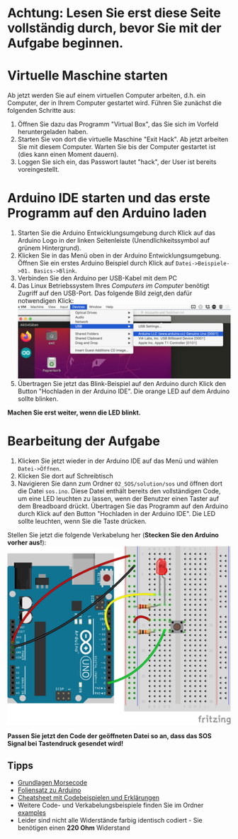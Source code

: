 # Achtung: Lesen Sie erst diese Seite vollständig durch, bevor Sie mit der Aufgabe beginnen.


# Virtuelle Maschine starten
Ab jetzt werden Sie auf einem virtuellen Computer arbeiten, d.h. ein Computer, der in Ihrem Computer gestartet wird. Führen Sie zunächst die folgenden Schritte aus:

1. Öffnen Sie dazu das Programm "Virtual Box", das Sie sich im Vorfeld heruntergeladen haben.
2. Starten Sie von dort die virtuelle Maschine "Exit Hack". Ab jetzt arbeiten Sie mit diesem Computer. Warten Sie bis der Computer gestartet ist (dies kann einen Moment dauern).
3. Loggen Sie sich ein, das Passwort lautet "hack", der User ist bereits voreingestellt.

# Arduino IDE starten und das erste Programm auf den Arduino laden
1. Starten Sie die Arduino Entwicklungsumgebung durch Klick auf das Arduino Logo in der linken Seitenleiste (Unendlichkeitssymbol auf grünem Hintergrund).
2. Klicken Sie in das Menü oben in der Arduino Entwicklungsumgebung. Öffnen Sie ein erstes Arduino Beispiel durch Klick auf `Datei->Beispiele->01. Basics->Blink`.
3. Verbinden Sie den Arduino per USB-Kabel mit dem PC
4. Das Linux Betriebssystem Ihres *Computers im Computer* benötigt Zugriff auf den USB-Port. Das folgende Bild zeigt,den dafür notwendigen Klick:
![setup usb in virtual machine](../img/setup_arduino_usb.png?raw=true)
5. Übertragen Sie jetzt das Blink-Beispiel auf den Arduino durch Klick den Button "Hochladen in der Arduino IDE". Die orange LED auf dem Arduino sollte blinken.

**Machen Sie erst weiter, wenn die LED blinkt.**

# Bearbeitung der Aufgabe
1. Klicken Sie jetzt wieder in der Arduino IDE auf das Menü und wählen `Datei->Öffnen`. 
2. Klicken Sie dort auf Schreibtisch
3. Navigieren Sie dann zum Ordner `02_SOS/solution/sos` und öffnen dort die Datei `sos.ino`.
Diese Datei enthält bereits den vollständigen Code, um eine LED leuchten zu lassen, wenn der Benutzer einen Taster auf dem Breadboard drückt.
Übertragen Sie das Programm auf den Arduino durch Klick auf den Button "Hochladen in der Arduino IDE". Die LED sollte leuchten, wenn Sie die Taste drücken.

Stellen Sie jetzt die folgende Verkabelung her (**Stecken Sie den Arduino vorher aus!**):
![wiring button led](./examples/hello_world_blynk_button/hello_world_blynk_button.png?raw=true)

**Passen Sie jetzt den Code der geöffneten Datei so an, dass das SOS Signal bei Tastendruck gesendet wird!**

## Tipps
* [Grundlagen Morsecode](https://github.com/mheckner/exit-hack/blob/master/02_SOS/morsecode.md)
* [Foliensatz zu Arduino](https://github.com/mheckner/exit-hack/tree/master/02_SOS/slides)
* [Cheatsheet mit Codebeispielen und Erklärungen](https://github.com/mheckner/exit-hack/blob/master/02_SOS/cheatsheet_arduino.md)
* Weitere Code- und Verkabelungsbeispiele finden Sie im Ordner [examples](https://github.com/mheckner/exit-hack/tree/master/02_SOS/examples)
* Leider sind nicht alle Widerstände farbig identisch codiert - Sie benötigen einen **220 Ohm** Widerstand


